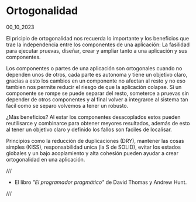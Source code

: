 # Ortogonalidad
00_10_2023

El pricipio de ortogonalidad nos recuerda lo importante y los beneficios que trae la independencia entre los componentes de una aplicación: La fasilidad para ejecutar pruevas, diseñar, crear y ampliar tanto a una aplicación y sus componentes.

Los componentes o partes de una aplicación son ortogonales cuando no dependen unos de otros, cada parte es autonoma y tiene un objetivo claro, gracias a esto los cambios en un componente no afectan al resto y no eso tambien nos permite reducir el riesgo de que la aplicación colapse. Sí un componente se rompe se puede separar del resto, someterce a pruevas sin depender de otros componentes y al final volver a integrarce al sistema tan facil como se separo volvemos a tener un robusto.

¿Más beneficios? Al estar los componentes desacoplados estos pueden reutilisarce y combinarce para obtener meyores resultados, además de esto al tener un objetivo claro y definido los fallos son faciles de localisar.

Principios como la reducción de duplicaciones (DRY), mantener las cosas simples (KISS), responsabilidad unica (la S de SOLID), evitar los estados globales y un bajo acoplamiento y alta cohesión pueden ayudar a crear ortogonalidad en una aplicación.

///

* El libro *"El programador pragmático"* de David Thomas y Andrew Hunt.

///